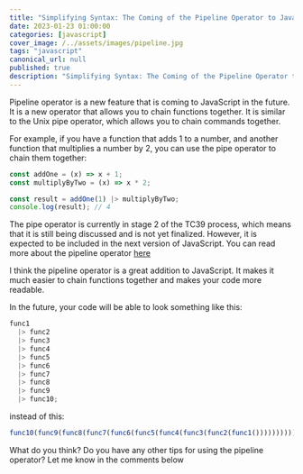 ```yaml
---
title: "Simplifying Syntax: The Coming of the Pipeline Operator to JavaScript"
date: 2023-01-23 01:00:00
categories: [javascript]
cover_image: /../assets/images/pipeline.jpg
tags: "javascript"
canonical_url: null
published: true
description: "Simplifying Syntax: The Coming of the Pipeline Operator to JavaScript"
---
```


Pipeline operator is a new feature that is coming to JavaScript in the future. It is a new operator that allows you to chain functions together. It is similar to the Unix pipe operator, which allows you to chain commands together.

For example, if you have a function that adds 1 to a number, and another function that multiplies a number by 2, you can use the pipe operator to chain them together:

```js
const addOne = (x) => x + 1;
const multiplyByTwo = (x) => x * 2;

const result = addOne(1) |> multiplyByTwo;
console.log(result); // 4
```

The pipe operator is currently in stage 2 of the TC39 process, which means that it is still being discussed and is not yet finalized. However, it is expected to be included in the next version of JavaScript. You can read more about the pipeline operator [here](https://github.com/tc39/proposal-pipeline-operator)

I think the pipeline operator is a great addition to JavaScript. It makes it much easier to chain functions together and makes your code more readable.

In the future, your code will be able to look something like this:

```js
func1
  |> func2
  |> func3
  |> func4
  |> func5
  |> func6
  |> func7
  |> func8
  |> func9
  |> func10;
```

instead of this:

```js
func10(func9(func8(func7(func6(func5(func4(func3(func2(func1())))))))));
```

What do you think? Do you have any other tips for using the pipeline operator? Let me know in the comments below
